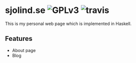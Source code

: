 sjolind.se ![GPLv3](http://www.gnu.org/graphics/gplv3-127x51.png) ![travis](https://travis-ci.org/DunderRoffe/sjolind.se.svg?branch=master)
==========
This is my personal web page which is implemented in Haskell.

Features
--------
* About page
* Blog

